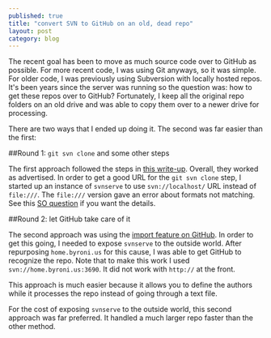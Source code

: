 ```yaml
---
published: true
title: "convert SVN to GitHub on an old, dead repo"
layout: post
category: blog
---
```


The recent goal has been to move as much source code over to GitHub as possible.  For more recent code, I was using Git anyways, so it was simple.  For older code, I was previously using Subversion with locally hosted repos.  It's been years since the server was running so the question was: how to get these repos over to GitHub?  Fortunately, I keep all the original repo folders on an old drive and was able to copy them over to a newer drive for processing.

There are two ways that I ended up doing it.  The second was far easier than the first:

##Round 1: `git svn clone` and some other steps

The first approach followed the steps in [this write-up](http://john.albin.net/git/convert-subversion-to-git).  Overall, they worked as advertised.  In order to get a good URL for the `git svn clone` step, I started up an instance of `svnserve` to use `svn://localhost/` URL instead of `file:///`.  The `file:///` version gave an error about formats not matching.  See this [SO question](http://stackoverflow.com/questions/5113170/git-svn-is-unable-to-fetch-from-svn-repository) if you want the details.

##Round 2: let GitHub take care of it

The second approach was using the [import feature on GitHub](https://import.github.com/new).  In order to get this going, I needed to expose `svnserve` to the outside world.  After repurposing `home.byroni.us` for this cause, I was able to get GitHub to recognize the repo.  Note that to make this work I used `svn://home.byroni.us:3690`.  It did not work with `http://` at the front.

This approach is much easier because it allows you to define the authors while it processes the repo instead of going through a text file.

For the cost of exposing `svnserve` to the outside world, this second approach was far preferred.  It handled a much larger repo faster than the other method.
